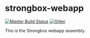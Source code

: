 # strongbox-webapp
[![Master Build Status](https://dev.carlspring.org/jenkins/buildStatus/icon?job=strongbox/strongbox-webapp/master)](https://dev.carlspring.org/jenkins/job/strongbox/job/strongbox-webapp/job/master/)
[![Gitter](https://badges.gitter.im/Join%20Chat.svg)](https://gitter.im/strongbox/strongbox?utm_source=badge&utm_medium=badge&utm_campaign=pr-badge&utm_content=badge)

This is the Strongbox webapp assembly.

